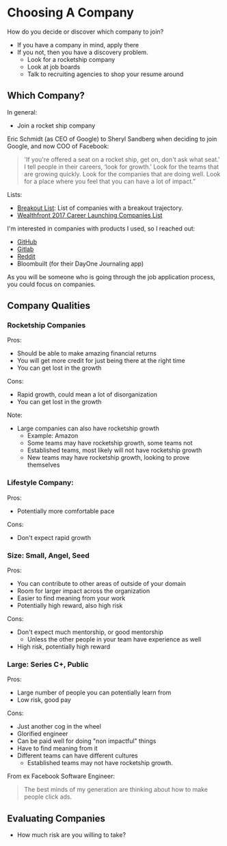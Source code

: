 # Choosing A Company

How do you decide or discover which company to join?

* If you have a company in mind, apply there
* If you not, then you have a discovery problem.
  * Look for a rocketship company
  * Look at job boards
  * Talk to recruiting agencies to shop your resume around

## Which Company?

In general:

* Join a rocket ship company

Eric Schmidt \(as CEO of Google\) to Sheryl Sandberg when deciding to join Google, and now COO of Facebook:

> 'If you're offered a seat on a rocket ship, get on, don't ask what seat.' I tell people in their careers, ‘look for growth.’ Look for the teams that are growing quickly. Look for the companies that are doing well. Look for a place where you feel that you can have a lot of impact.”

Lists:

* [Breakout List](https://breakoutlist.com): List of companies with a breakout trajectory.
* [Wealthfront 2017 Career Launching Companies List](https://blog.wealthfront.com/2017-career-launching-companies-list/)

I'm interested in companies with products I used, so I reached out:

* [GitHub](https://github.com/about/careers)
* [Gitlab](https://about.gitlab.com/jobs/apply/)
* [Reddit](https://www.redditinc.com/careers)
* Bloombuilt \(for their DayOne Journaling app\)

As you will be someone who is going through the job application process, you could focus on companies.

## Company Qualities

### Rocketship Companies

Pros:

* Should be able to make amazing financial returns
* You will get more credit for just being there at the right time
* You can get lost in the growth

Cons:

* Rapid growth, could mean a lot of disorganization
* You can get lost in the growth

Note:

* Large companies can also have rocketship growth
  * Example: Amazon
  * Some teams may have rocketship growth, some teams not
  * Established teams, most likely will not have rocketship growth
  * New teams may have rocketship growth, looking to prove themselves

### Lifestyle Company:

Pros:

* Potentially more comfortable pace

Cons:

* Don't expect rapid growth

### Size: Small, Angel, Seed

Pros:

* You can contribute to other areas of outside of your domain
* Room for larger impact across the organization
* Easier to find meaning from your work
* Potentially high reward, also high risk

Cons:

* Don't expect much mentorship, or good mentorship
  * Unless the other people in your team have experience as well
* High risk, potentially high reward

### Large: Series C+, Public

Pros:

* Large number of people you can potentially learn from
* Low risk, good pay

Cons:

* Just another cog in the wheel
* Glorified engineer
* Can be paid well for doing "non impactful" things
* Have to find meaning from it
* Different teams can have different cultures
  * Established teams may not have rocketship growth.

From ex Facebook Software Engineer:

> The best minds of my generation are thinking about how to make people click ads.

## Evaluating Companies

* How much risk are you willing to take?

